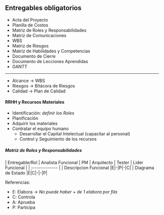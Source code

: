 ## Entregables obligatorios
* Acta del Proyecto
* Planilla de Costos
* Matriz de Roles y Responsabilidades
* Matriz de Comunicaciones
* WBS
* Matriz de Riesgos
* Matriz de Habilidades y Competencias
* Documento de Cierre
* Documento de Lecciones Aprendidas
* GANTT

----------------------------------------------

* Alcance -> WBS
* Riesgos -> Bitácora de Riesgos
* Calidad -> Plan de Calidad


#### RRHH y Recursos Materiales
* Identificación: _definir los Roles_
* Planificación
* Adquirir los materiales
* Contratar el equipo humano
  * Desarrollar el Capital Intelectual (capacitar al personal)
  * Control y Seguimiento de los recursos 

##### Matriz de Roles y Responsabilidades

| Entregable/Rol |   Analista Funcional   | PM | Arquitecto | Tester | Lider Funcional |
| :------------- |
| Descripcion Funcional |E|-|P|-|C|
| Diagrama de Estado |E|C|-|-|P|

Referencias:
* E: Elabora -> _No puede haber + de 1 elabora por fila_
* C: Controla
* A: Aprueba
* P: Participa
